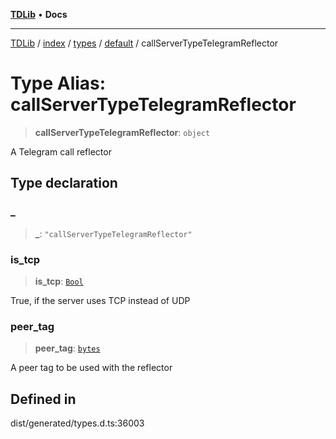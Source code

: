 [**TDLib**](../../../../../../README.md) • **Docs**

***

[TDLib](../../../../../../modules.md) / [index](../../../../../README.md) / [types](../../../README.md) / [default](../README.md) / callServerTypeTelegramReflector

# Type Alias: callServerTypeTelegramReflector

> **callServerTypeTelegramReflector**: `object`

A Telegram call reflector

## Type declaration

### \_

> **\_**: `"callServerTypeTelegramReflector"`

### is\_tcp

> **is\_tcp**: [`Bool`](Bool.md)

True, if the server uses TCP instead of UDP

### peer\_tag

> **peer\_tag**: [`bytes`](bytes.md)

A peer tag to be used with the reflector

## Defined in

dist/generated/types.d.ts:36003
